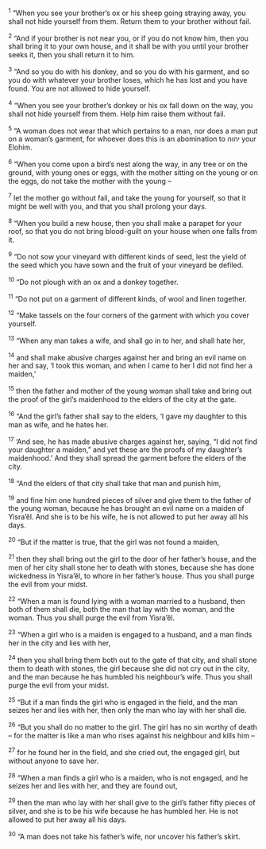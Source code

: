 <sup>1</sup> “When you see your brother’s ox or his sheep going straying away, you shall not hide yourself from them. Return them to your brother without fail.

<sup>2</sup> “And if your brother is not near you, or if you do not know him, then you shall bring it to your own house, and it shall be with you until your brother seeks it, then you shall return it to him.

<sup>3</sup> “And so you do with his donkey, and so you do with his garment, and so you do with whatever your brother loses, which he has lost and you have found. You are not allowed to hide yourself.

<sup>4</sup> “When you see your brother’s donkey or his ox fall down on the way, you shall not hide yourself from them. Help him raise them without fail.

<sup>5</sup> “A woman does not wear that which pertains to a man, nor does a man put on a woman’s garment, for whoever does this is an abomination to יהוה your Elohim.

<sup>6</sup> “When you come upon a bird’s nest along the way, in any tree or on the ground, with young ones or eggs, with the mother sitting on the young or on the eggs, do not take the mother with the young –

<sup>7</sup> let the mother go without fail, and take the young for yourself, so that it might be well with you, and that you shall prolong your days.

<sup>8</sup> “When you build a new house, then you shall make a parapet for your roof, so that you do not bring blood-guilt on your house when one falls from it.

<sup>9</sup> “Do not sow your vineyard with different kinds of seed, lest the yield of the seed which you have sown and the fruit of your vineyard be defiled.

<sup>10</sup> “Do not plough with an ox and a donkey together.

<sup>11</sup> “Do not put on a garment of different kinds, of wool and linen together.

<sup>12</sup> “Make tassels on the four corners of the garment with which you cover yourself.

<sup>13</sup> “When any man takes a wife, and shall go in to her, and shall hate her,

<sup>14</sup> and shall make abusive charges against her and bring an evil name on her and say, ‘I took this woman, and when I came to her I did not find her a maiden,’

<sup>15</sup> then the father and mother of the young woman shall take and bring out the proof of the girl’s maidenhood to the elders of the city at the gate.

<sup>16</sup> “And the girl’s father shall say to the elders, ‘I gave my daughter to this man as wife, and he hates her.

<sup>17</sup> ‘And see, he has made abusive charges against her, saying, “I did not find your daughter a maiden,” and yet these are the proofs of my daughter’s maidenhood.’ And they shall spread the garment before the elders of the city.

<sup>18</sup> “And the elders of that city shall take that man and punish him,

<sup>19</sup> and fine him one hundred pieces of silver and give them to the father of the young woman, because he has brought an evil name on a maiden of Yisra’ĕl. And she is to be his wife, he is not allowed to put her away all his days.

<sup>20</sup> “But if the matter is true, that the girl was not found a maiden,

<sup>21</sup> then they shall bring out the girl to the door of her father’s house, and the men of her city shall stone her to death with stones, because she has done wickedness in Yisra’ĕl, to whore in her father’s house. Thus you shall purge the evil from your midst.

<sup>22</sup> “When a man is found lying with a woman married to a husband, then both of them shall die, both the man that lay with the woman, and the woman. Thus you shall purge the evil from Yisra’ĕl.

<sup>23</sup> “When a girl who is a maiden is engaged to a husband, and a man finds her in the city and lies with her,

<sup>24</sup> then you shall bring them both out to the gate of that city, and shall stone them to death with stones, the girl because she did not cry out in the city, and the man because he has humbled his neighbour’s wife. Thus you shall purge the evil from your midst.

<sup>25</sup> “But if a man finds the girl who is engaged in the field, and the man seizes her and lies with her, then only the man who lay with her shall die.

<sup>26</sup> “But you shall do no matter to the girl. The girl has no sin worthy of death – for the matter is like a man who rises against his neighbour and kills him –

<sup>27</sup> for he found her in the field, and she cried out, the engaged girl, but without anyone to save her.

<sup>28</sup> “When a man finds a girl who is a maiden, who is not engaged, and he seizes her and lies with her, and they are found out,

<sup>29</sup> then the man who lay with her shall give to the girl’s father fifty pieces of silver, and she is to be his wife because he has humbled her. He is not allowed to put her away all his days.

<sup>30</sup> “A man does not take his father’s wife, nor uncover his father’s skirt.

